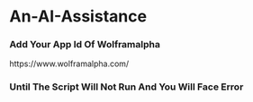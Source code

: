 # An-AI-Assistance
<h3 style="colour:red">Add Your App Id Of <a href"">Wolframalpha</a></h3>
https://www.wolframalpha.com/
<h3> Until The Script Will Not Run And You Will Face Error </h3>
